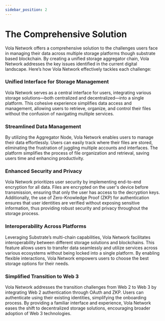 ```yaml
---
sidebar_position: 2
---
```


# The Comprehensive Solution

Vola Network offers a comprehensive solution to the challenges users face in managing their data across multiple storage platforms though substrate based blockchain. By creating a unified storage aggregator chain, Vola Network addresses the key issues identified in the current digital landscape. Here’s how Vola Network effectively tackles each challenge:

### Unified Interface for Storage Management

Vola Network serves as a central interface for users, integrating various storage solutions—both centralized and decentralized—into a single platform. This cohesive experience simplifies data access and management, allowing users to retrieve, organize, and control their files without the confusion of navigating multiple services.

### Streamlined Data Management

By utilizing the Aggregator Node, Vola Network enables users to manage their data effortlessly. Users can easily track where their files are stored, eliminating the frustration of juggling multiple accounts and interfaces. The platform simplifies the process of file organization and retrieval, saving users time and enhancing productivity.

### Enhanced Security and Privacy

Vola Network prioritizes user security by implementing end-to-end encryption for all data. Files are encrypted on the user's device before transmission, ensuring that only the user has access to the decryption keys. Additionally, the use of Zero-Knowledge Proof (ZKP) for authentication ensures that user identities are verified without exposing sensitive information, thus providing robust security and privacy throughout the storage process.

### Interoperability Across Platforms

Leveraging Substrate’s multi-chain capabilities, Vola Network facilitates interoperability between different storage solutions and blockchains. This feature allows users to transfer data seamlessly and utilize services across various ecosystems without being locked into a single platform. By enabling flexible interactions, Vola Network empowers users to choose the best storage options for their needs.

### Simplified Transition to Web 3

Vola Network addresses the transition challenges from Web 2 to Web 3 by integrating Web 2 authentication through OAuth and ZKP. Users can authenticate using their existing identities, simplifying the onboarding process. By providing a familiar interface and experience, Vola Network eases the shift to decentralized storage solutions, encouraging broader adoption of Web 3 technologies.

